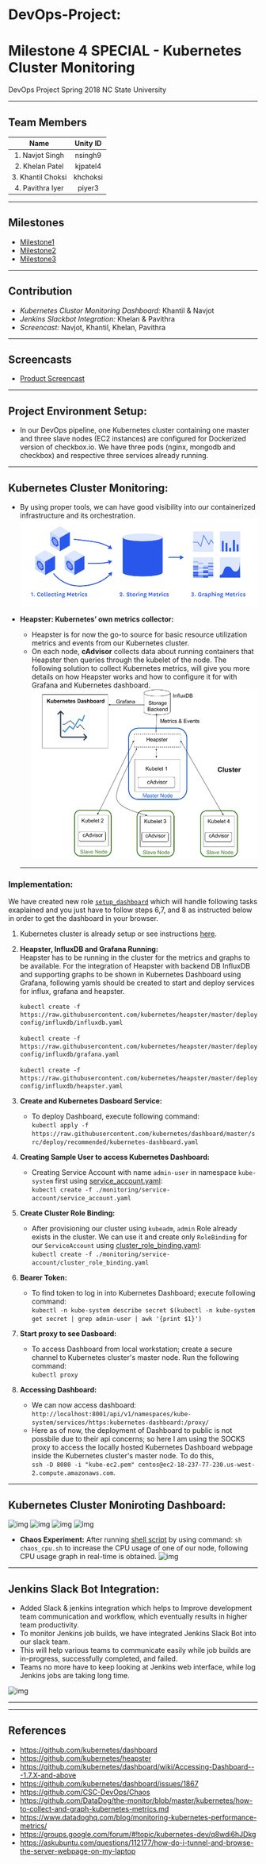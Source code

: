 # DevOps-Project:  
# Milestone 4 SPECIAL - Kubernetes Cluster Monitoring
DevOps Project Spring 2018 NC State University

----------------------------------------   
## Team Members
|Name | Unity ID |
| :---: | :---: |
|1. Navjot Singh |       nsingh9|
|2. Khelan Patel     |        kjpatel4|
|3. Khantil Choksi|        khchoksi|
|4. Pavithra Iyer    |       piyer3|

----------------------------------------------------------------------------------

## Milestones

* [Milestone1](https://github.ncsu.edu/khchoksi/DevOps-Project/blob/milestone1/README.md)  
* [Milestone2](https://github.ncsu.edu/khchoksi/DevOps-Project/blob/milestone2/README.md)    
* [Milestone3](https://github.ncsu.edu/khchoksi/DevOps-Project/blob/milestone3/README.md)  


---------------------------------------------------------------------------

## Contribution 
   * *Kubernetes Clustor Monitoring Dashboard:*  Khantil & Navjot
   * *Jenkins Slackbot Integration:* Khelan & Pavithra
   * *Screencast:* Navjot, Khantil, Khelan, Pavithra  
   
--------------------------------------------  
## Screencasts
* [Product Screencast](https://youtu.be/ycDcyfz1-ec) 

-------------------------------------------------  
## Project Environment Setup:
* In our DevOps pipeline, one Kubernetes cluster containing one master and three slave nodes (EC2 instances) are configured for Dockerized version of checkbox.io. We have three pods (nginx, mongodb and checkbox) and respective three services already running.
------------------------------------------------- 
   
## Kubernetes Cluster Monitoring:

* By using proper tools, we can have good visibility into our containerized infrastructure and its orchestration. 
![img](./monitoring/basics_monitoring.png)    

* **Heapster: Kubernetes’ own metrics collector:**   
    * Heapster is for now the go-to source for basic resource utilization metrics and events from our Kubernetes cluster.   
    * On each node, **cAdvisor** collects data about running containers that Heapster then queries through the kubelet of the node. The following solution to collect Kubernetes metrics, will give you more details on how Heapster works and how to configure it for with Grafana and Kubernetes dashboard.  
    ![img](./monitoring/monitoring_diagram.png)    
  --------------------------------------------------------------------------

### Implementation:  
  We have created new role [`setup_dashboard`](./Kubernetes/playbooks/roles/setup_dashboard) which will handle following tasks exaplained and you just have to follow steps 6,7, and 8 as instructed below in order to get the dashboard in your browser. 

1. Kubernetes cluster is already setup or see instructions [here](https://github.ncsu.edu/khchoksi/DevOps-Project/tree/milestone3).  

2. **Heapster, InfluxDB and Grafana Running:**  
  Heapster has to be running in the cluster for the metrics and graphs to be available. For the integration of Heapster with backend DB InfluxDB and supporting graphs to be shown in Kubernetes Dashboard using Grafana, following yamls should be created to start and deploy services for influx, grafana and heapster.
  
     ```config
     kubectl create -f https://raw.githubusercontent.com/kubernetes/heapster/master/deploy/kube-config/influxdb/influxdb.yaml  
     
     kubectl create -f https://raw.githubusercontent.com/kubernetes/heapster/master/deploy/kube-config/influxdb/grafana.yaml  
     
     kubectl create -f https://raw.githubusercontent.com/kubernetes/heapster/master/deploy/kube-config/influxdb/heapster.yaml  
     ```  
3. **Create and Kubernetes Dasboard Service:**  
    * To deploy Dashboard, execute following command:  
      ```kubectl apply -f https://raw.githubusercontent.com/kubernetes/dashboard/master/src/deploy/recommended/kubernetes-dashboard.yaml```   
      
4. **Creating Sample User to access Kubernetes Dashboard:**   
    * Creating Service Account with name `admin-user` in namespace `kube-system` first using [service_account.yaml](./monitoring/service-account/service_account.yaml):  
    ```kubectl create -f ./monitoring/service-account/service_account.yaml ```

5. **Create Cluster Role Binding:**  
    * After provisioning our cluster using `kubeadm`,  `admin` Role already exists in the cluster. We can use it and create only `RoleBinding` for our `ServiceAccount` using [cluster_role_binding.yaml](./monitoring/service-account/service_account.yaml):  
  ```kubectl create -f ./monitoring/service-account/cluster_role_binding.yaml ```   
     
6. **Bearer Token:**  
    * To find token to log in into Kubernetes Dashboard; execute following command:  
  ```kubectl -n kube-system describe secret $(kubectl -n kube-system get secret | grep admin-user | awk '{print $1}')```  
  
7. **Start proxy to see Dasboard:**   
    * To access Dashboard from local workstation; create a secure channel to Kubernetes cluster's master node. Run the following command:  
    ```kubectl proxy```
    
8. **Accessing Dashboard:**  
      * We can now access dashboard:      
    ```http://localhost:8001/api/v1/namespaces/kube-system/services/https:kubernetes-dashboard:/proxy/```  
      * Here as of now, the deployment of Dashboard to public is not possbile due to their api concerns; so here I am using the SOCKS proxy to access the locally hosted Kubernetes Dashboard webpage inside the Kubernetes cluster's master node. To do this,  
    `ssh -D 8080 -i "kube-ec2.pem" centos@ec2-18-237-77-230.us-west-2.compute.amazonaws.com`.
    
-------------------------------------------------------------------------  
## Kubernetes Cluster Moniroting Dashboard: 
![img](./monitoring/dashboard1.png)
![img](./monitoring/dashboard2.png)
![img](./monitoring/dashboard3.png)
![img](./monitoring/dashboard4.png)  

  * **Chaos Experiment:** After running [shell script](./monitoring/chaos_cpu.sh) by using command: `sh chaos_cpu.sh` to increase the CPU usage of one of our node, following CPU usage graph in real-time is obtained.
![img](./monitoring/dashboard5.png)

---------------------------------------------------------  
## Jenkins Slack Bot Integration:  
  * Added Slack & jenkins integration which helps to Improve development team communication and workflow, which eventually results in higher team productivity.  
  * To monitor Jenkins job builds, we have integrated Jenkins Slack Bot into our slack team.  
  * This will help various teams to communicate easily while job builds are in-progress, successfully completed, and failed.  
  * Teams no more have to keep looking at Jenkins web interface, while log Jenkins jobs are taking long time.  
  
  ![img](./monitoring/slack.png)


----------------------------------------
---------------------------------  

## References  
   * https://github.com/kubernetes/dashboard  
   * https://github.com/kubernetes/heapster
   * https://github.com/kubernetes/dashboard/wiki/Accessing-Dashboard---1.7.X-and-above  
   * https://github.com/kubernetes/dashboard/issues/1867  
   * https://github.com/CSC-DevOps/Chaos  
   * https://github.com/DataDog/the-monitor/blob/master/kubernetes/how-to-collect-and-graph-kubernetes-metrics.md  
   * https://www.datadoghq.com/blog/monitoring-kubernetes-performance-metrics/  
   * https://groups.google.com/forum/#!topic/kubernetes-dev/q8wdi6hJDkg    
   * https://askubuntu.com/questions/112177/how-do-i-tunnel-and-browse-the-server-webpage-on-my-laptop  
   


